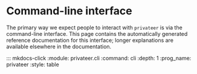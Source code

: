 # Command-line interface

The primary way we expect people to interact with `privateer` is via the command-line interface.  This page contains the automatically generated reference documentation for this interface; longer explanations are available elsewhere in the documentation.

::: mkdocs-click
    :module: privateer.cli
    :command: cli
    :depth: 1
    :prog_name: privateer
    :style: table
